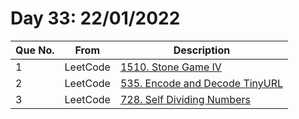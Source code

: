 # Day 33: 22/01/2022

| Que No. | From | Description |
| --- | --- | --- |
| 1 | LeetCode | [1510. Stone Game IV](https://leetcode.com/problems/stone-game-iv/) |
| 2 | LeetCode | [535. Encode and Decode TinyURL](https://leetcode.com/problems/encode-and-decode-tinyurl/) |
| 3 | LeetCode | [728. Self Dividing Numbers](https://leetcode.com/problems/self-dividing-numbers/) |
